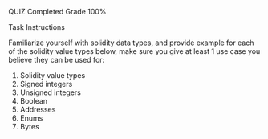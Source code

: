 QUIZ Completed Grade 100%

Task Instructions

Familiarize yourself with solidity data types, and provide example for each of the solidity value types below, make sure you give at least 1 use case you believe they can be used for:

1. Solidity value types
2. Signed integers
3. Unsigned integers
4. Boolean
5. Addresses
6. Enums
7. Bytes
